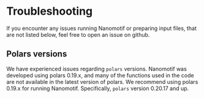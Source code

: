 # Troubleshooting


If you encounter any issues running Nanomotif or preparing input files, that are not listed below, feel free to open an issue on github. 

## Polars versions

We have experienced issues regarding `polars` versions. Nanomotif was developed using polars 0.19.x, and many of the functions used in the code are not available in the latest version of polars. We recommend using polars 0.19.x for running Nanomotif. Specifically, `polars` version 0.20.17 and up. 



